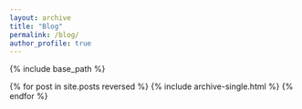 ```yaml
---
layout: archive
title: "Blog"
permalink: /blog/
author_profile: true
---
```


{% include base_path %}

{% for post in site.posts reversed %}
  {% include archive-single.html %}
{% endfor %}

